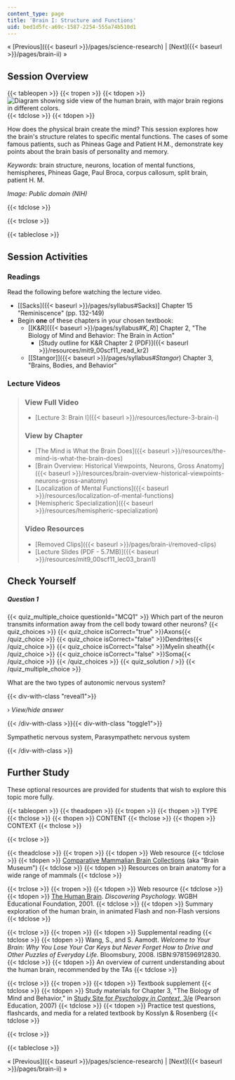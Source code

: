 ```yaml
---
content_type: page
title: 'Brain I: Structure and Functions'
uid: bed1d5fc-a69c-1587-2254-555a74b510d1
---
```


« [Previous]({{< baseurl >}}/pages/science-research) | [Next]({{< baseurl >}}/pages/brain-ii) »

Session Overview
----------------

{{< tableopen >}}
{{< tropen >}}
{{< tdopen >}}
![Diagram showing side view of the human brain, with major brain regions in different colors.](/courses/brain-and-cognitive-sciences/9-00sc-introduction-to-psychology-fall-2011/brain-i/lec03_chp.jpg)
{{< tdclose >}}
{{< tdopen >}}


How does the physical brain create the mind? This session explores how the brain's structure relates to specific mental functions. The cases of some famous patients, such as Phineas Gage and Patient H.M., demonstrate key points about the brain basis of personality and memory.

_Keywords:_ brain structure, neurons, location of mental functions, hemispheres, Phineas Gage, Paul Broca, corpus callosum, split brain, patient H. M.

_Image: Public domain (NIH)_


{{< tdclose >}}

{{< trclose >}}

{{< tableclose >}}

Session Activities
------------------

### Readings

Read the following before watching the lecture video.

*   \[[Sacks]({{< baseurl >}}/pages/syllabus#Sacks)\] Chapter 15 "Reminiscence" (pp. 132-149)
*   Begin **one** of these chapters in your chosen textbook:
    *   \[[K&R]({{< baseurl >}}/pages/syllabus#_K_R_)\] Chapter 2, "The Biology of Mind and Behavior: The Brain in Action"
        *   [Study outline for K&R Chapter 2 (PDF)]({{< baseurl >}}/resources/mit9_00scf11_read_kr2)
    *   [\[Stangor\]]({{< baseurl >}}/pages/syllabus#_Stangor_) Chapter 3, "Brains, Bodies, and Behavior"

### Lecture Videos

> ### View Full Video
> 
> *   [Lecture 3: Brain I]({{< baseurl >}}/resources/lecture-3-brain-i)
> 
> ### View by Chapter
> 
> *   [The Mind is What the Brain Does]({{< baseurl >}}/resources/the-mind-is-what-the-brain-does)
> *   [Brain Overview: Historical Viewpoints, Neurons, Gross Anatomy]({{< baseurl >}}/resources/brain-overview-historical-viewpoints-neurons-gross-anatomy)
> *   [Localization of Mental Functions]({{< baseurl >}}/resources/localization-of-mental-functions)
> *   [Hemispheric Specialization]({{< baseurl >}}/resources/hemispheric-specialization)
> 
> ### Video Resources
> 
> *   [Removed Clips]({{< baseurl >}}/pages/brain-i/removed-clips)
> *   [Lecture Slides (PDF - 5.7MB)]({{< baseurl >}}/resources/mit9_00scf11_lec03_brain1)

Check Yourself
--------------

##### Question 1
 {{< quiz_multiple_choice questionId="MCQ1" >}} Which part of the neuron transmits information away from the cell body toward other neurons? {{< quiz_choices >}} {{< quiz_choice isCorrect="true" >}}Axons{{< /quiz_choice >}} {{< quiz_choice isCorrect="false" >}}Dendrites{{< /quiz_choice >}} {{< quiz_choice isCorrect="false" >}}Myelin sheath{{< /quiz_choice >}} {{< quiz_choice isCorrect="false" >}}Soma{{< /quiz_choice >}} {{< /quiz_choices >}} {{< quiz_solution / >}} {{< /quiz_multiple_choice >}}

What are the two types of autonomic nervous system?

{{< div-with-class "reveal1">}}

› _View/hide answer_

{{< /div-with-class >}}{{< div-with-class "toggle1">}}

Sympathetic nervous system, Parasympathetc nervous system

{{< /div-with-class >}}

Further Study
-------------

These optional resources are provided for students that wish to explore this topic more fully.

{{< tableopen >}}
{{< theadopen >}}
{{< tropen >}}
{{< thopen >}}
TYPE
{{< thclose >}}
{{< thopen >}}
CONTENT
{{< thclose >}}
{{< thopen >}}
CONTEXT
{{< thclose >}}

{{< trclose >}}

{{< theadclose >}}
{{< tropen >}}
{{< tdopen >}}
Web resource
{{< tdclose >}}
{{< tdopen >}}
[Comparative Mammalian Brain Collections](http://www.brainmuseum.org) (aka "Brain Museum")
{{< tdclose >}}
{{< tdopen >}}
Resources on brain anatomy for a wide range of mammals
{{< tdclose >}}

{{< trclose >}}
{{< tropen >}}
{{< tdopen >}}
Web resource
{{< tdclose >}}
{{< tdopen >}}
[The Human Brain](http://www.learner.org/discoveringpsychology/brain/). _Discovering Psychology._ WGBH Educational Foundation, 2001.
{{< tdclose >}}
{{< tdopen >}}
Summary exploration of the human brain, in animated Flash and non-Flash versions
{{< tdclose >}}

{{< trclose >}}
{{< tropen >}}
{{< tdopen >}}
Supplemental reading
{{< tdclose >}}
{{< tdopen >}}
Wang, S., and S. Aamodt. _Welcome to Your Brain: Why You Lose Your Car Keys but Never Forget How to Drive and Other Puzzles of Everyday Life_. Bloomsbury, 2008. ISBN:9781596912830.
{{< tdclose >}}
{{< tdopen >}}
An overview of current understanding about the human brain, recommended by the TAs
{{< tdclose >}}

{{< trclose >}}
{{< tropen >}}
{{< tdopen >}}
Textbook supplement
{{< tdclose >}}
{{< tdopen >}}
Study materials for Chapter 3, "The Biology of Mind and Behavior," in [Study Site for _Psychology in Context_, 3/e](http://www.pearsonhighered.com/educator/product/Fundamentals-of-Psychology-in-Context/9780205507573.page) (Pearson Education, 2007)
{{< tdclose >}}
{{< tdopen >}}
Practice test questions, flashcards, and media for a related textbook by Kosslyn & Rosenberg
{{< tdclose >}}

{{< trclose >}}

{{< tableclose >}}

« [Previous]({{< baseurl >}}/pages/science-research) | [Next]({{< baseurl >}}/pages/brain-ii) »